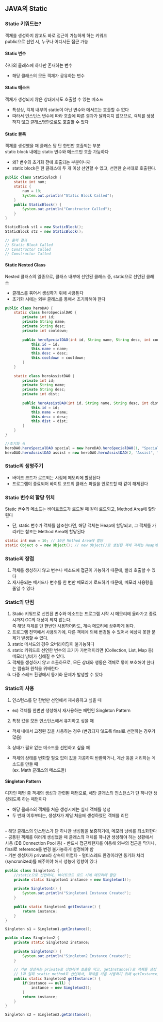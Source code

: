 ## JAVA의 Static

### Static 키워드는?
객체를 생성하지 않고도 바로 접근이 가능하게 하는 키워드   
public으로 선언 시, 누구나 어디서든 접근 가능

#### Static 변수
하나의 클래스에 하나만 존재하는 변수
- 해당 클래스의 모든 객체가 공유하는 변수

#### Static 메소드
객체가 생성되지 않은 상태에서도 호출할 수 있는 메소드
- 특성상, 객체 내부의 static이 아닌 변수와 메서드는 호출할 수 없다  
- 따라서 인스턴스 변수에 따라 호출에 따른 결과가 달라지지 않으므로, 객체를 생성하지 않고 클래스명만으로도 호출할 수 있다

#### Static 블록
객체를 생성했을 때 클래스 당 단 한번만 호출되는 부분  
static block 내에는 static 변수와 메소드만 호출 가능하다  
- 왜? 변수의 초기화 전에 호출되는 부분이니까
- static block은 한 클래스에 두 개 이상 선언할 수 있고, 선언한 순서대로 호출된다.
```java
public class StaticBlock {
    static int num;
    static {
        num = 10;
        System.out.println("Static Block Called");
    }
    public StaticBlock() {
        System.out.println("Constructor Called");
    }
}

StaticBlock st1 = new StaticBlock();
StaticBlock st2 = new StaticBlock();

// 출력 결과
// Static Block Called
// Constructor Called
// Constructor Called
```

#### Static Nested Class
Nested 클래스의 일종으로, 클래스 내부에 선언된 클래스 중, static으로 선언된 클래스
- 클래스를 묶어서 생성하기 위해 사용된다
- 초기화 시에는 외부 클래스를 통해서 초기화해야 한다
```java
public class heroDAO {
    static class heroSpecialDAO {
        private int id;
        private String name;
        private String desc;
        private int cooldown;
        
        public heroSpecialDAO(int id, String name, String desc, int cooldown) {
            this.id = id;
            this.name = name;
            this.desc = desc;
            this.cooldown = cooldown;
        }
    }
    
    static class heroAssistDAO {
        private int id;
        private String name;
        private String desc;
        private int dist;
        
        public heroAssistDAO(int id, String name, String desc, int dist) {
            this.id = id;
            this.name = name;
            this.desc = desc;
            this.dist = dist;
        }
    }
}

//초기화 시
heroDAO.heroSpecialDAO special = new heroDAO.heroSpecialDAO(1, "Special", "Special Skill", 10);
heroDAO.heroAssistDAO assist = new heroDAO.heroAssistDAO(2, "Assist", "Assist Skill", 5);
```

### Static의 생명주기
- 바이크 코드가 로드되는 시점에 메모리에 할당된다
- 프로그램이 종료되어 바이트 코드의 클래스 파일을 언로드할 때 같이 해제된다

### Static 변수의 할당 위치
Static 변수와 메소드는 바이트코드가 로드될 때 같이 로드되고, Method Area에 할당된다  
- 단, static 변수가 객체를 참조한다면, 해당 객체는 Heap에 할당되고, 그 객체를 가리키는 참조는 Method Area에 할당된다
```java
static int num = 10; // 10은 Method Area에 할당
static Object o = new Object(); // new Object()로 생성된 객체 자체는 Heap에 할당, 이를 가리키는 참조는 Method Area에 할당
```

### Static의 장점
1. 객체를 생성하지 않고 변수나 메소드에 접근이 가능하기 때문에, 빨리 호출할 수 있다
2. 재사용되는 메서드나 변수를 한 번만 메모리에 로드하기 때문에, 메모리 사용량을 줄일 수 있다

### Static의 단점
1. Static 키워드로 선언된 변수와 메소드는 프로그램 시작 시 메모리에 올라가고 종료 시까지 GC의 대상이 되지 않는다.  
즉 해당 객체를 단 한번만 사용하더라도, 계속 메모리에 상주하게 된다.
2. 프로그램 전역에서 사용되기에, 다른 객체에 의해 변경될 수 있어서 예상치 못한 문제가 발생할 수 있다.
3. static 메서드의 경우 오버라이딩이 불가능하다
4. static 키워드로 선언한 변수의 크기가 가변적이라면 (Collection, List, Map 등) 메모리 낭비가 심해질 수 있다.
5. 객체를 생성하지 않고 호출하므로, 모든 상태와 행동은 객체로 묶어 보호해야 한다는 캡슐화 원칙을 위배한다
6. 다중 스레드 환경에서 동기화 문제가 발생할 수 있다


### Static의 사용
1. 인스턴스를 단 한번만 선언해서 재사용하고 싶을 때
- ex) 객체를 한번만 생성해서 재사용하는 패턴인 Singleton Pattern
2. 특정 값을 모든 인스턴스에서 유지하고 싶을 때
- 객체 내에서 고정된 값을 사용하는 경우 (변경되지 않도록 final로 선언하는 경우가 많음)
3. 상태가 필요 없는 메소드를 선언하고 싶을 때
- 객체의 상태를 변화할 필요 없이 값을 가공하여 반환하거나, 계산 등을 처리하는 메소드를 만들 때  
(ex. Math 클래스의 메소드들)

#### Singleton Pattern
디자인 패턴 중 객체의 생성과 관련된 패턴으로, 해당 클래스의 인스턴스가 단 하나만 생성되도록 하는 패턴이다
- 해당 클래스의 객체를 처음 생성시에는 실제 객체를 생성
- 두 번째 이후부터는, 생성자가 제일 처음에 생성하였던 객체를 리턴
<br>
- 해당 클래스의 인스턴스가 단 하나만 생성됨을 보증하기에, 메모리 낭비를 최소화한다
- 공통된 객체를 여러개 생성했을 때 클래스의 객체를 하나만 생성해야 하는 상황에서 사용 (DB Connection Pool 등)
- 반드시 접근제한자를 이용해 외부의 접근을 막거나, final로 reference를 변경 불가능하게 설정해야 함
<br>
- 기본 생성자가 private라 상속이 어렵다
- 멀티스레드 환경이라면 동기화 처리 (syncronized)를 해주어야 해서 성능에 영향이 있다


```java
public class Singleton1 {
    //static으로 선언하여, 바이트코드 로드 시에 메모리에 할당
    private static Singleton1 instance = new Singleton1();
    
    private Singleton1() {
        System.out.println("Singleton1 Instance Created");
    }
    
    public static Singleton1 getInstance() {
        return instance;
    }
}

Singleton s1 = Singleton1.getInstance();

public class Singleton2 {
    private static Singleton2 instance;
    
    private Singleton2() {
        System.out.println("Singleton2 Instance Created");
    }
    
    // 기본 생성자는 private로 선언하여 호출을 막고, getInstance()로 객체를 생성
    // 1과 달리 static method로 선언해서, 객체를 처음 사용하기 위해 getInstance를 호출했을 때 실제 객체가 생성되어 메모리에 할당
    public static Singleton2 getInstance() {
        if(instance == null) {
            instance = new Singleton2();
        }
        return instance;
    }
}

Singleton s2 = Singleton2.getInstance();
```
